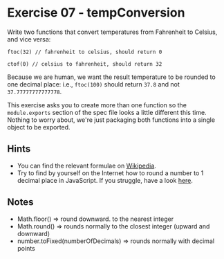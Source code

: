 # Exercise 07 - tempConversion

Write two functions that convert temperatures from Fahrenheit to Celsius, and vice versa:
```
ftoc(32) // fahrenheit to celsius, should return 0

ctof(0) // celsius to fahrenheit, should return 32
```

Because we are human, we want the result temperature to be rounded to one decimal place: i.e., `ftoc(100)` should return `37.8` and not `37.77777777777778`.

This exercise asks you to create more than one function so the `module.exports` section of the spec file looks a little different this time.  Nothing to worry about, we're just packaging both functions into a single object to be exported.

## Hints
- You can find the relevant formulae on [Wikipedia](https://en.wikipedia.org/wiki/Conversion_of_units_of_temperature).
- Try to find by yourself on the Internet how to round a number to 1 decimal place in JavaScript. If you struggle, have a look [here](https://stackoverflow.com/q/7342957/5433628).


## Notes
- Math.floor() => round downward. to the nearest integer
- Math.round() => rounds normally to the closest integer (upward and downward)
- number.toFixed(numberOfDecimals) => rounds normally with decimal points  

